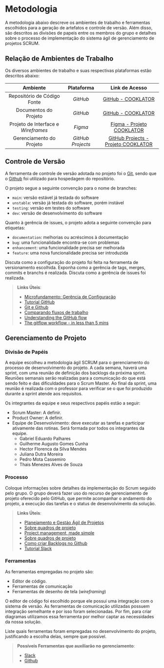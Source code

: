 
# Metodologia

A metodologia abaixo descreve os ambientes de trabalho e ferramentas escolhidos para a geração de artefatos e controle de versão. Além disso, são descritos as divisões de papeis entre os membros do grupo e detalhes sobre o processo de implementação do sistema ágil de gerenciamento de projetos SCRUM.

## Relação de Ambientes de Trabalho

Os diversos ambientes de trabalho e suas respectivas plataformas estão descritos abaixo: 

|Ambiente| Plataforma |Link de Acesso|
|:--------------------:|:------------------------------------:|:----------------------------------------:|
|Repositório de Código Fonte| <i>GitHub</i> |[GitHub - COOKLATOR](https://github.com/ICEI-PUC-Minas-PMV-ADS/pmv-ads-2023-2-e3-proj-mov-t1-cooklator)|
|Documentos do Projeto| <i>GitHub</i> |[GitHub - COOKLATOR](https://github.com/ICEI-PUC-Minas-PMV-ADS/pmv-ads-2023-2-e3-proj-mov-t1-cooklator/tree/main/docs)|
|Projeto de Interface e <i>Wireframes</i>| <i>Figma</i> |[Figma - Projeto COOKLATOR]()|
|Gerenciamento do Projeto| <i>GitHub Projects</i> |[GitHub Projects - Projeto COOKLATOR](https://github.com/orgs/ICEI-PUC-Minas-PMV-ADS/projects/496)|

## Controle de Versão

A ferramenta de controle de versão adotada no projeto foi o
[Git](https://git-scm.com/), sendo que o [Github](https://github.com)
foi utilizado para hospedagem do repositório.

O projeto segue a seguinte convenção para o nome de branches:

- `main`: versão estável já testada do software
- `unstable`: versão já testada do software, porém instável
- `testing`: versão em testes do software
- `dev`: versão de desenvolvimento do software

Quanto à gerência de issues, o projeto adota a seguinte convenção para
etiquetas:

- `documentation`: melhorias ou acréscimos à documentação
- `bug`: uma funcionalidade encontra-se com problemas
- `enhancement`: uma funcionalidade precisa ser melhorada
- `feature`: uma nova funcionalidade precisa ser introduzida

Discuta como a configuração do projeto foi feita na ferramenta de versionamento escolhida. Exponha como a gerência de tags, merges, commits e branchs é realizada. Discuta como a gerência de issues foi realizada.

> **Links Úteis**:
> - [Microfundamento: Gerência de Configuração](https://pucminas.instructure.com/courses/87878/)
> - [Tutorial GitHub](https://guides.github.com/activities/hello-world/)
> - [Git e Github](https://www.youtube.com/playlist?list=PLHz_AreHm4dm7ZULPAmadvNhH6vk9oNZA)
>  - [Comparando fluxos de trabalho](https://www.atlassian.com/br/git/tutorials/comparing-workflows)
> - [Understanding the GitHub flow](https://guides.github.com/introduction/flow/)
> - [The gitflow workflow - in less than 5 mins](https://www.youtube.com/watch?v=1SXpE08hvGs)

## Gerenciamento de Projeto

### Divisão de Papéis

A equipe escolheu a metodologia ágil SCRUM para o gerenciamento do processo de desenvolvimento do projeto. A cada semana, haverá uma sprint, com uma reunião de definição dos backlogs da próxima sprint. Reuniões semanais serão realizadas para a comunicação do que está sendo feito e das dificuldades para o Scrum Master. Ao final da sprint, uma reunião é realizada com o professor para verificar se o que foi produzido durante a sprint atende aos requisitos.

Os integrantes da equipe e seus respectivos papéis estão a seguir:

* Scrum Master: A definir.
* Product Owner: A definir.
* Equipe de Desenvolvimento: deve executar as tarefas e participar ativamente das rotinas. Será formada por todos os integrantes da equipe.
  - Gabriel Eduardo Palhares
  - Guilherme Augusto Gomes Cunha
  - Hector Florenca da Silva Mendes
  - Juliana Dutra Moreira
  - Pedro Mota Cassemiro
  - Thais Menezes Alves de Souza

### Processo

Coloque  informações sobre detalhes da implementação do Scrum seguido pelo grupo. O grupo deverá fazer uso do recurso de gerenciamento de projeto oferecido pelo GitHub, que permite acompanhar o andamento do projeto, a execução das tarefas e o status de desenvolvimento da solução.
 
> **Links Úteis**:
> - [Planejamento e Gestáo Ágil de Projetos](https://pucminas.instructure.com/courses/87878/pages/unidade-2-tema-2-utilizacao-de-ferramentas-para-controle-de-versoes-de-software)
> - [Sobre quadros de projeto](https://docs.github.com/pt/issues/organizing-your-work-with-project-boards/managing-project-boards/about-project-boards)
> - [Project management, made simple](https://github.com/features/project-management/)
> - [Sobre quadros de projeto](https://docs.github.com/pt/github/managing-your-work-on-github/about-project-boards)
> - [Como criar Backlogs no Github](https://www.youtube.com/watch?v=RXEy6CFu9Hk)
> - [Tutorial Slack](https://slack.com/intl/en-br/)

### Ferramentas

As ferramentas empregadas no projeto são:

- Editor de código.
- Ferramentas de comunicação
- Ferramentas de desenho de tela (_wireframing_)

O editor de código foi escolhido porque ele possui uma integração com o sistema de versão. As ferramentas de comunicação utilizadas possuem integração semelhante e por isso foram selecionadas. Por fim, para criar diagramas utilizamos essa ferramenta por melhor captar as necessidades da nossa solução.

Liste quais ferramentas foram empregadas no desenvolvimento do projeto, justificando a escolha delas, sempre que possível.
 
> **Possíveis Ferramentas que auxiliarão no gerenciamento**: 
> - [Slack](https://slack.com/)
> - [Github](https://github.com/)
